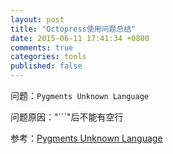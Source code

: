 ```yaml
---
layout: post
title: "Octopress使用问题总结"
date: 2015-06-11 17:41:34 +0800
comments: true
categories: tools
published: false
---
```


问题：`Pygments Unknown Language`

问题原因："```"后不能有空行

参考：[Pygments Unknown Language](http://www.leexh.com/blog/2014/09/21/pygments-unknown-language/)
